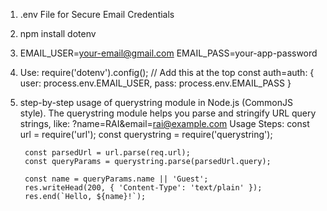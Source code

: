 1. .env File for Secure Email Credentials
2. npm install dotenv
3.  EMAIL_USER=your-email@gmail.com
    EMAIL_PASS=your-app-password
4. Use: 
    require('dotenv').config(); // Add this at the top
    const auth=auth: {
        user: process.env.EMAIL_USER,
        pass: process.env.EMAIL_PASS
    }
    
5. step-by-step usage of querystring module in Node.js (CommonJS style).
    The querystring module helps you parse and stringify URL query strings, like:
    ?name=RAI&email=rai@example.com
    Usage Steps:
        const url = require('url');
        const querystring = require('querystring');
        
        const parsedUrl = url.parse(req.url);
        const queryParams = querystring.parse(parsedUrl.query);
        
        const name = queryParams.name || 'Guest';
        res.writeHead(200, { 'Content-Type': 'text/plain' });
        res.end(`Hello, ${name}!`);